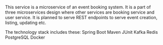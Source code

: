 This service is a microservice of an event booking system.
It is a part of three microservices design where other services are booking service and user service.
It is planned to serve REST endpoints to serve event creation, listing, updating etc.

The technology stack includes these:
  Spring Boot
  Maven
  JUnit
  Kafka
  Redis
  PostgreSQL
  Docker
